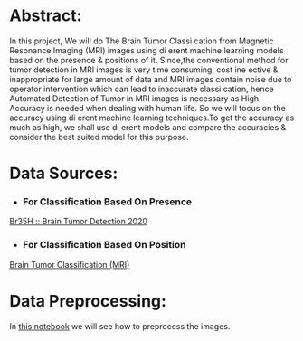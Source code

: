 # Abstract:
In this project, We will do The Brain Tumor Classi cation from Magnetic Resonance
Imaging (MRI) images using di erent machine learning models based on the presence &
positions of it. Since,the conventional method for tumor detection in MRI images is very
time consuming, cost ine ective & inappropriate for large amount of data and MRI images
contain noise due to operator intervention which can lead to inaccurate classi cation, hence
Automated Detection of Tumor in MRI images is necessary as High Accuracy is needed
when dealing with human life. So we will focus on the accuracy using di erent machine
learning techniques.To get the accuracy as much as high, we shall use di erent models and
compare the accuracies & consider the best suited model for this purpose.
# Data Sources:
- ### For Classification Based On Presence

[Br35H :: Brain Tumor Detection 2020](https://www.kaggle.com/datasets/ahmedhamada0/brain-tumor-detection)

- ### For Classification Based On Position

[Brain Tumor Classification (MRI)](https://www.kaggle.com/datasets/sartajbhuvaji/brain-tumor-classification-mri)
# Data Preprocessing:
In [this notebook]()  we will see how to preprocess the images.

